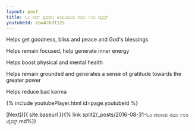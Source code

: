 ```yaml
---
layout: post
title: ಓಂ ಸರ್ವ ಪ್ರಹರಣ ಆಯುಧಾಯ ನಮಃ ೧೦೮ ಟೈಮ್ಸ್
youtubeId: zow4JkDT1Zs
---
```

 
 
Helps get goodness, bliss and peace and God's blessings
 
Helps remain focused, help generate inner energy 
 
Helps boost physical and mental health 
 
Helps remain grounded and generates a sense of gratitude towards the greater power 
 
Helps reduce bad karma
 
 
 
 


{% include youtubePlayer.html id=page.youtubeId %}
 
[Next]({{ site.baseurl }}{% link  split2/_posts/2016-08-31-ಓಂ ಚಲಾಯ ನಮಃ ೧೦೮ ಟೈಮ್ಸ್.md%})
 
